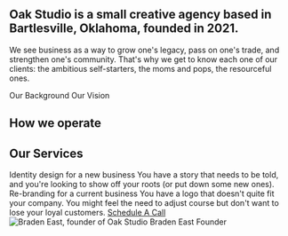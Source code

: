 ## Oak Studio is a small creative agency based in Bartlesville, Oklahoma, founded in 2021.

We see business as a way to grow one's legacy, pass on one's trade, and strengthen one's community. That's why we get to know each one of our clients: the ambitious self-starters, the moms and pops, the resourceful ones.

<section class="center grid ji-space-around ai-start jc-center gap-4 col-3">
  <Import from="/_/Blurb.html">
    <BlurbTitle>Our Background</BlurbTitle>
    <BlurbImage from="/_/icons/scrapbook.svg"></BlurbImage>
    <BlurbDesc from="/_/copy/Background.md"></BlurbDesc>
  </Import>
  <Import from="/_/Blurb.html">
    <BlurbTitle>Our Vision</BlurbTitle>
    <BlurbImage from="/_/icons/telescope.svg"></BlurbImage>
    <BlurbDesc from="/_/copy/Vision.md"></BlurbDesc>
  </Import>
</section>

## How we operate
<Import from="/_/copy/MO.md"></Import>

<section class="center grid ji-space-around ai-start jc-center gap-4 col-3" style="margin-bottom: 0">
<h2 class="center span-all">Our Services</h2>
  <Import from="/_/Blurb.html">
    <BlurbTitle>Identity design for a new business</BlurbTitle>
    <BlurbImage from="/_/icons/starting-over.svg"></BlurbImage>
    <BlurbDesc>
      You have a story that needs to be told, and you're looking to show off your roots (or put down some new ones).
    </BlurbDesc>
  </Import>
  <Import from="/_/Blurb.html">
    <BlurbTitle>Re-branding for a current business</BlurbTitle>
    <BlurbImage from="/_/icons/turning-a-corner.svg"></BlurbImage>
    <BlurbDesc>
      You have a logo that doesn't quite fit your company. You might feel the need to adjust course but don't want to lose your loyal customers.
    </BlurbDesc>
  </Import>
  <a class="center button span-all" href="/contact">Schedule A Call</a>
</section>

<section class="soft bleed">
  <Import from="/_/Person.html">
    <Headshot>
      <img src="/_assets/images/braden.jpg" alt="Braden East, founder of Oak Studio">
    </Headshot>
    <Name>Braden East</Name>
    <Position>Founder</Position>
    <Bio from="/_/copy/BradenEastBio.md"></Bio>
  </Import>
</section>
